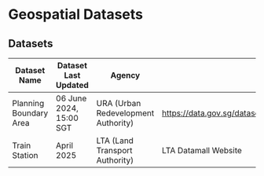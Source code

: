 # Geospatial Datasets

## Datasets

| Dataset Name           | Dataset Last Updated    | Agency                              | URL / Source                                                         |
| ---------------------- | ----------------------- | ----------------------------------- | -------------------------------------------------------------------- |
| Planning Boundary Area | 06 June 2024, 15:00 SGT | URA (Urban Redevelopment Authority) | https://data.gov.sg/datasets/d_cc2f9c99c2a7cb55a54ad0f522016011/view |
| Train Station          | April 2025              | LTA (Land Transport Authority)      | LTA Datamall Website                                                 |
